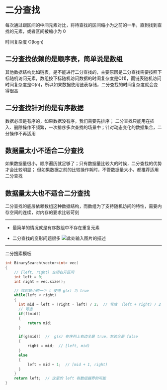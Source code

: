 # 二分查找

每次通过跟区间的中间元素对比，将待查找的区间缩小为之前的一半，直到找到查找的元素，或者区间被缩小为 0

时间复杂度 O(logn)

## 二分查找依赖的是顺序表，简单说是数组
其他数据结构比如链表，是不能进行二分查找的，主要原因是二分查找需要按照下标随机访问元素，数组按下标随机访问数据的时间复杂度是O(1)，而链表随机访问时间复杂度是O(n)，所以如果数据使用链表存储，二分查找的时间复杂度就会变得很高

## 二分查找针对的是有序数据
数据必须是有序的，如果数据没有序，我们需要先排序；
二分查找只能用在插入、删除操作不频繁，一次排序多次查找的场景中；针对动态变化的数据集合，二分操作不再适用

## 数据量太小不适合二分查找
如果数据量很小，顺序遍历就足够了；只有数据量比较大的时候，二分查找的优势才会比较明显；
但如果数据之前的比较操作耗时，不管数据量大小，都推荐适用二分查找

## 数据量太大也不适合二分查找
二分查找的底层依赖数组这种数据结构，而数组为了支持随机访问的特性，需要内存空间的连续，对内存的要求比较苛刻

---
- 最简单的情况就是有序数组中不存在重复元素
- 二分查找的变形问题很多
![此处输入图片的描述][1]


  [1]: https://static001.geekbang.org/resource/image/42/36/4221d02a2e88e9053085920f13f9ce36.jpg
    

---

二分搜索模板

```cpp
int BinarySearch(vector<int> vec)
{
    // [left, right) 左闭右开区间
    int left = 0;
    int right = vec.size();

    // 找到最小的一个 l 使得 g(x) 为 true
    while(left < right)
    {
      int mid = left + (right - left) / 2;  // 写成 （left + right) / 2 有可能溢出，故写成这个形式
      // 可选
      if(f(mid))
      {
          return mid;
      }

      if(g(mid))  //  g(x) 在序列上右边全是 true，左边全是 false 
      {
          right = mid;  // [left, mid)
      }
      else
      {
          left = mid + 1;  // [mid + 1, right)
      }
    }
    return left;  // 这里的 left 有数组越界的可能
}
```



